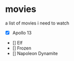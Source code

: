 # movies
a list of movies i need to watch

- [x] Apollo 13
- [] Elf
- [] Frozen
- [] Napoleon Dynamite



